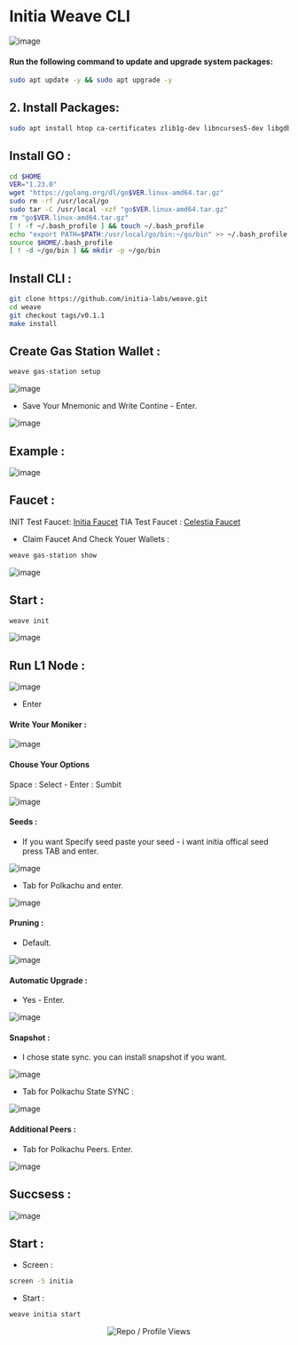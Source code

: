 # Initia Weave CLI 

![image](https://github.com/user-attachments/assets/a077805e-88ef-42c6-a3e5-d08776586548)

#### Run the following command to update and upgrade system packages:

```bash
sudo apt update -y && sudo apt upgrade -y
```
## 2. Install Packages:

```bash
sudo apt install htop ca-certificates zlib1g-dev libncurses5-dev libgdbm-dev libnss3-dev tmux iptables curl nvme-cli git wget make jq libleveldb-dev build-essential pkg-config ncdu tar clang bsdmainutils lsb-release libssl-dev libreadline-dev libffi-dev jq gcc screen unzip lz4 -y
```

## Install GO :

```bash
cd $HOME
VER="1.23.0"
wget "https://golang.org/dl/go$VER.linux-amd64.tar.gz"
sudo rm -rf /usr/local/go
sudo tar -C /usr/local -xzf "go$VER.linux-amd64.tar.gz"
rm "go$VER.linux-amd64.tar.gz"
[ ! -f ~/.bash_profile ] && touch ~/.bash_profile
echo "export PATH=$PATH:/usr/local/go/bin:~/go/bin" >> ~/.bash_profile
source $HOME/.bash_profile
[ ! -d ~/go/bin ] && mkdir -p ~/go/bin
```

## Install CLI : 

```bash
git clone https://github.com/initia-labs/weave.git
cd weave
git checkout tags/v0.1.1
make install
```

## Create Gas Station Wallet : 
```bash
weave gas-station setup
```
![image](https://github.com/user-attachments/assets/86581ff0-50b3-4807-9332-dff29e96d50d)

- Save Your Mnemonic and Write Contine - Enter.

![image](https://github.com/user-attachments/assets/b23d1826-ea74-4c7a-b8ca-158549817536)


## Example : 

![image](https://github.com/user-attachments/assets/c0f35189-5ce4-45a1-992b-470ede9f7388)


## Faucet : 

INIT Test Faucet: [Initia Faucet](https://faucet.testnet.initia.xyz/)
TIA Test Faucet : [Celestia Faucet](https://docs.celestia.org/how-to-guides/mocha-testnet#mocha-testnet-faucet)


- Claim Faucet And Check Youer Wallets : 
```bash
weave gas-station show
```
![image](https://github.com/user-attachments/assets/bb355332-5245-4ff3-9055-fd74294935ad)


## Start : 
```bash
weave init
```
![image](https://github.com/user-attachments/assets/559f9e01-e2a4-4f72-a477-86de3b97d67c)

## Run L1 Node : 

![image](https://github.com/user-attachments/assets/9ac4f784-b677-4451-a966-d137fa353320)

- Enter

#### Write Your Moniker : 

![image](https://github.com/user-attachments/assets/a3885ac7-0453-4245-a607-e4ea95dc67d4)

#### Chouse Your Options 

Space : Select - Enter : Sumbit

![image](https://github.com/user-attachments/assets/5018fa6c-79c1-48a7-840f-040b788f57b4)

#### Seeds : 

- If you want Specify seed paste your seed - i want initia offical seed press TAB and enter.


![image](https://github.com/user-attachments/assets/5e4d6560-a21a-479b-b311-d6417b0395c9)


- Tab for Polkachu and enter.

![image](https://github.com/user-attachments/assets/683b6891-0734-4880-ab58-5015f5f51fe0)

#### Pruning  : 

- Default.

![image](https://github.com/user-attachments/assets/c7b15127-72d1-4577-a232-7039a1a4a1b6)

#### Automatic Upgrade : 

- Yes - Enter.

![image](https://github.com/user-attachments/assets/ec222451-0be3-4d46-a5fa-62927b81f08a)


#### Snapshot : 

- I chose state sync. you can install snapshot if you want.

![image](https://github.com/user-attachments/assets/57c664d1-d8a7-439d-8835-350d7946a9f6)

- Tab for Polkachu State SYNC :

![image](https://github.com/user-attachments/assets/be70335a-8ad6-4ba8-9b50-861d7786ec6a)

#### Additional Peers : 

- Tab for Polkachu Peers. Enter.


![image](https://github.com/user-attachments/assets/7f789402-9e2f-4cb4-95de-97ebc4107bbf)

## Succsess : 

![image](https://github.com/user-attachments/assets/e3fbcca1-89ad-47f6-9b9b-c026949a0167)

## Start : 

- Screen : 

```bash
screen -S initia
```
- Start : 

```bash
weave initia start
```



<p align="center">
  <img src="https://komarev.com/ghpvc/?username=FurkanL0&style=flat-square&color=red&label=Profile+Views+/+Repo+Views+" alt="Repo / Profile Views" />
</p>
